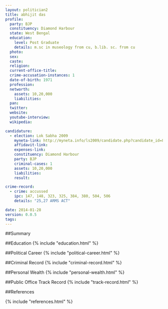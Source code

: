 ```yaml
---
layout: politician2
title: abhijit das
profile: 
  party: BJP
  constituency: Diamond Harbour
  state: West Bengal
  education: 
    level: Post Graduate
    details: m.sc in museology from cu, b.lib. sc. from cu
  photo: 
  sex: 
  caste: 
  religion: 
  current-office-title: 
  crime-accusation-instances: 1
  date-of-birth: 1971
  profession: 
  networth: 
    assets: 10,20,000
    liabilities: 
  pan: 
  twitter: 
  website: 
  youtube-interview: 
  wikipedia: 

candidature: 
  - election: Lok Sabha 2009
    myneta-link: http://myneta.info/ls2009/candidate.php?candidate_id=8176
    affidavit-link: 
    expenses-link: 
    constituency: Diamond Harbour 
    party: BJP
    criminal-cases: 1
    assets: 10,20,000
    liabilities: 
    result:  

crime-record: 
  - crime: accussed
    ipc: 147, 148, 323, 325, 384, 380, 504, 506
    details: "25,27 ARMS ACT" 

date: 2014-01-28
version: 0.0.5
tags: 
---
```

##Summary


##Education
{% include "education.html" %}


##Political Career
{% include "political-career.html" %}


##Criminal Record
{% include "criminal-record.html" %}


##Personal Wealth
{% include "personal-wealth.html" %}


##Public Office Track Record
{% include "track-record.html" %}


##References


{% include "references.html" %}